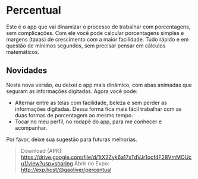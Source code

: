 # Percentual

Este é o app que vai dinamizar o processo de trabalhar com porcentagens, sem complicações. Com ele você pode calcular porcentagens simples e margens (taxas) de crescimento com a maior facilidade. Tudo rápido e em questão de mínimos segundos, sem precisar pensar em cálculos matemáticos.

## Novidades

Nesta nova versão, eu deixei o app mais dinâmico, com abas animadas que seguram as informações digitadas. Agora você pode:
- Alternar entre as telas com facilidade, beleza e sem perder as informações digitadas. Dessa forma fica mais fácil trabalhar com as duas formas de porcentagem ao mesmo tempo.
- Tocar no meu perfil, no rodapé do app, para me conhecer e acompanhar.

Por favor, deixe sua sugestão para futuras melhorias.

> Download (APK): https://drive.google.com/file/d/1tX2Zyk6a17xTdVJr1qcf4F28VmMOUcu1/view?usp=sharing
> Abrir no Expo: http://exp.host/@gaoliver/percentual
